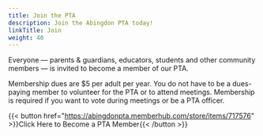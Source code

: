 ```yaml
---
title: Join the PTA
description: Join the Abingdon PTA today!
linkTitle: Join
weight: 40
---
```


Everyone — parents & guardians, educators, students and other community members — is invited to become a member of our PTA.

Membership dues are $5 per adult per year. You do not have to be a dues-paying member to volunteer for the PTA or to attend meetings. Membership is required if you want to vote during meetings or be a PTA officer.

{{< button href="https://abingdonpta.memberhub.com/store/items/717576" >}}Click Here to Become a PTA Member{{< /button >}}
